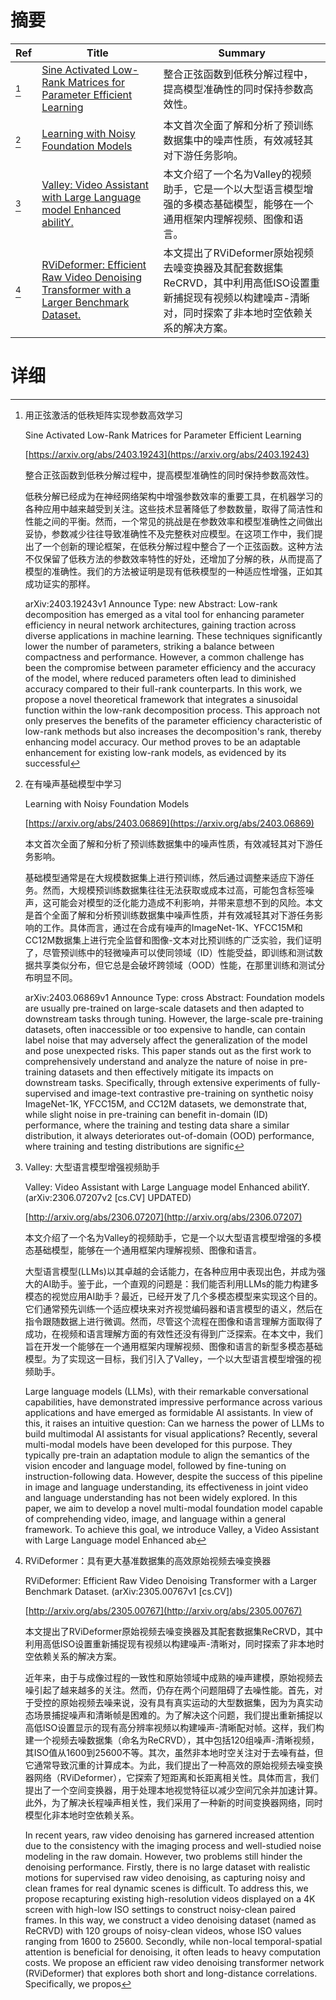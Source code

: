 # 摘要

| Ref | Title | Summary |
| --- | --- | --- |
| [^1] | [Sine Activated Low-Rank Matrices for Parameter Efficient Learning](https://arxiv.org/abs/2403.19243) | 整合正弦函数到低秩分解过程中，提高模型准确性的同时保持参数高效性。 |
| [^2] | [Learning with Noisy Foundation Models](https://arxiv.org/abs/2403.06869) | 本文首次全面了解和分析了预训练数据集中的噪声性质，有效减轻其对下游任务影响。 |
| [^3] | [Valley: Video Assistant with Large Language model Enhanced abilitY.](http://arxiv.org/abs/2306.07207) | 本文介绍了一个名为Valley的视频助手，它是一个以大型语言模型增强的多模态基础模型，能够在一个通用框架内理解视频、图像和语言。 |
| [^4] | [RViDeformer: Efficient Raw Video Denoising Transformer with a Larger Benchmark Dataset.](http://arxiv.org/abs/2305.00767) | 本文提出了RViDeformer原始视频去噪变换器及其配套数据集ReCRVD，其中利用高低ISO设置重新捕捉现有视频以构建噪声-清晰对，同时探索了非本地时空依赖关系的解决方案。 |

# 详细

[^1]: 用正弦激活的低秩矩阵实现参数高效学习

    Sine Activated Low-Rank Matrices for Parameter Efficient Learning

    [https://arxiv.org/abs/2403.19243](https://arxiv.org/abs/2403.19243)

    整合正弦函数到低秩分解过程中，提高模型准确性的同时保持参数高效性。

    

    低秩分解已经成为在神经网络架构中增强参数效率的重要工具，在机器学习的各种应用中越来越受到关注。这些技术显著降低了参数数量，取得了简洁性和性能之间的平衡。然而，一个常见的挑战是在参数效率和模型准确性之间做出妥协，参数减少往往导致准确性不及完整秩对应模型。在这项工作中，我们提出了一个创新的理论框架，在低秩分解过程中整合了一个正弦函数。这种方法不仅保留了低秩方法的参数效率特性的好处，还增加了分解的秩，从而提高了模型的准确性。我们的方法被证明是现有低秩模型的一种适应性增强，正如其成功证实的那样。

    arXiv:2403.19243v1 Announce Type: new  Abstract: Low-rank decomposition has emerged as a vital tool for enhancing parameter efficiency in neural network architectures, gaining traction across diverse applications in machine learning. These techniques significantly lower the number of parameters, striking a balance between compactness and performance. However, a common challenge has been the compromise between parameter efficiency and the accuracy of the model, where reduced parameters often lead to diminished accuracy compared to their full-rank counterparts. In this work, we propose a novel theoretical framework that integrates a sinusoidal function within the low-rank decomposition process. This approach not only preserves the benefits of the parameter efficiency characteristic of low-rank methods but also increases the decomposition's rank, thereby enhancing model accuracy. Our method proves to be an adaptable enhancement for existing low-rank models, as evidenced by its successful 
    
[^2]: 在有噪声基础模型中学习

    Learning with Noisy Foundation Models

    [https://arxiv.org/abs/2403.06869](https://arxiv.org/abs/2403.06869)

    本文首次全面了解和分析了预训练数据集中的噪声性质，有效减轻其对下游任务影响。

    

    基础模型通常是在大规模数据集上进行预训练，然后通过调整来适应下游任务。然而，大规模预训练数据集往往无法获取或成本过高，可能包含标签噪声，这可能会对模型的泛化能力造成不利影响，并带来意想不到的风险。本文是首个全面了解和分析预训练数据集中噪声性质，并有效减轻其对下游任务影响的工作。具体而言，通过在合成有噪声的ImageNet-1K、YFCC15M和CC12M数据集上进行完全监督和图像-文本对比预训练的广泛实验，我们证明了，尽管预训练中的轻微噪声可以使同领域（ID）性能受益，即训练和测试数据共享类似分布，但它总是会破坏跨领域（OOD）性能，在那里训练和测试分布明显不同。

    arXiv:2403.06869v1 Announce Type: cross  Abstract: Foundation models are usually pre-trained on large-scale datasets and then adapted to downstream tasks through tuning. However, the large-scale pre-training datasets, often inaccessible or too expensive to handle, can contain label noise that may adversely affect the generalization of the model and pose unexpected risks. This paper stands out as the first work to comprehensively understand and analyze the nature of noise in pre-training datasets and then effectively mitigate its impacts on downstream tasks. Specifically, through extensive experiments of fully-supervised and image-text contrastive pre-training on synthetic noisy ImageNet-1K, YFCC15M, and CC12M datasets, we demonstrate that, while slight noise in pre-training can benefit in-domain (ID) performance, where the training and testing data share a similar distribution, it always deteriorates out-of-domain (OOD) performance, where training and testing distributions are signific
    
[^3]: Valley: 大型语言模型增强视频助手

    Valley: Video Assistant with Large Language model Enhanced abilitY. (arXiv:2306.07207v2 [cs.CV] UPDATED)

    [http://arxiv.org/abs/2306.07207](http://arxiv.org/abs/2306.07207)

    本文介绍了一个名为Valley的视频助手，它是一个以大型语言模型增强的多模态基础模型，能够在一个通用框架内理解视频、图像和语言。

    

    大型语言模型(LLMs)以其卓越的会话能力，在各种应用中表现出色，并成为强大的AI助手。鉴于此，一个直观的问题是：我们能否利用LLMs的能力构建多模态的视觉应用AI助手？最近，已经开发了几个多模态模型来实现这个目的。它们通常预先训练一个适应模块来对齐视觉编码器和语言模型的语义，然后在指令跟随数据上进行微调。然而，尽管这个流程在图像和语言理解方面取得了成功，在视频和语言理解方面的有效性还没有得到广泛探索。在本文中，我们旨在开发一个能够在一个通用框架内理解视频、图像和语言的新型多模态基础模型。为了实现这一目标，我们引入了Valley，一个以大型语言模型增强的视频助手。

    Large language models (LLMs), with their remarkable conversational capabilities, have demonstrated impressive performance across various applications and have emerged as formidable AI assistants. In view of this, it raises an intuitive question: Can we harness the power of LLMs to build multimodal AI assistants for visual applications? Recently, several multi-modal models have been developed for this purpose. They typically pre-train an adaptation module to align the semantics of the vision encoder and language model, followed by fine-tuning on instruction-following data. However, despite the success of this pipeline in image and language understanding, its effectiveness in joint video and language understanding has not been widely explored. In this paper, we aim to develop a novel multi-modal foundation model capable of comprehending video, image, and language within a general framework. To achieve this goal, we introduce Valley, a Video Assistant with Large Language model Enhanced ab
    
[^4]: RViDeformer：具有更大基准数据集的高效原始视频去噪变换器

    RViDeformer: Efficient Raw Video Denoising Transformer with a Larger Benchmark Dataset. (arXiv:2305.00767v1 [cs.CV])

    [http://arxiv.org/abs/2305.00767](http://arxiv.org/abs/2305.00767)

    本文提出了RViDeformer原始视频去噪变换器及其配套数据集ReCRVD，其中利用高低ISO设置重新捕捉现有视频以构建噪声-清晰对，同时探索了非本地时空依赖关系的解决方案。

    

    近年来，由于与成像过程的一致性和原始领域中成熟的噪声建模，原始视频去噪引起了越来越多的关注。然而，仍存在两个问题阻碍了去噪性能。首先，对于受控的原始视频去噪来说，没有具有真实运动的大型数据集，因为为真实动态场景捕捉噪声和清晰帧是困难的。为了解决这个问题，我们提出重新捕捉以高低ISO设置显示的现有高分辨率视频以构建噪声-清晰配对帧。这样，我们构建一个视频去噪数据集（命名为ReCRVD），其中包括120组噪声-清晰视频，其ISO值从1600到25600不等。其次，虽然非本地时空关注对于去噪有益，但它通常导致沉重的计算成本。为此，我们提出了一种高效的原始视频去噪变换器网络（RViDeformer），它探索了短距离和长距离相关性。具体而言，我们提出了一个空间变换器，用于处理本地视觉特征以减少空间冗余并加速计算。此外，为了解决长程噪声相关性，我们采用了一种新的时间变换器网络，同时模型化非本地时空依赖关系。

    In recent years, raw video denoising has garnered increased attention due to the consistency with the imaging process and well-studied noise modeling in the raw domain. However, two problems still hinder the denoising performance. Firstly, there is no large dataset with realistic motions for supervised raw video denoising, as capturing noisy and clean frames for real dynamic scenes is difficult. To address this, we propose recapturing existing high-resolution videos displayed on a 4K screen with high-low ISO settings to construct noisy-clean paired frames. In this way, we construct a video denoising dataset (named as ReCRVD) with 120 groups of noisy-clean videos, whose ISO values ranging from 1600 to 25600. Secondly, while non-local temporal-spatial attention is beneficial for denoising, it often leads to heavy computation costs. We propose an efficient raw video denoising transformer network (RViDeformer) that explores both short and long-distance correlations. Specifically, we propos
    

